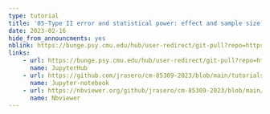 ```yaml
---
type: tutorial
title: '05-Type II error and statistical power: effect and sample size'
date: 2023-02-16
hide_from_announcments: yes
nblink: https://bunge.psy.cmu.edu/hub/user-redirect/git-pull?repo=https%3A%2F%2Fgithub.com%2Fjrasero%2Fcm-85309-2023&urlpath=tree%2Fcm-85309-2023%2Ftutorials%2Fweek-5%2F05-Type_II_error_power_analysis.ipynb&branch=main
links:
    - url: https://bunge.psy.cmu.edu/hub/user-redirect/git-pull?repo=https%3A%2F%2Fgithub.com%2Fjrasero%2Fcm-85309-2023&urlpath=tree%2Fcm-85309-2023%2Ftutorials%2Fweek-5%2F05-Type_II_error_power_analysis.ipynb&branch=main
      name: JupyterHub
    - url: https://github.com/jrasero/cm-85309-2023/blob/main/tutorials/week-5/05-Type_II_error_power_analysis.ipynb
      name: Jupyter-notebook
    - url: https://nbviewer.org/github/jrasero/cm-85309-2023/blob/main/tutorials/week-5/05-Type_II_error_power_analysis.ipynb
      name: Nbviewer
---
```

